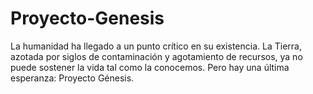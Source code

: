 # Proyecto-Genesis
La humanidad ha llegado a un punto crítico en su existencia. La Tierra, azotada por siglos de contaminación y agotamiento de recursos, ya no puede sostener la vida tal como la conocemos. Pero hay una última esperanza: Proyecto Génesis.

